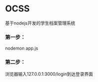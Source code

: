 # OCSS
基于nodejs开发的学生档案管理系统


### 第一步：
   nodemon app.js

### 第二步：
   浏览器输入127.0.0.1:3000/login到达登录界面
